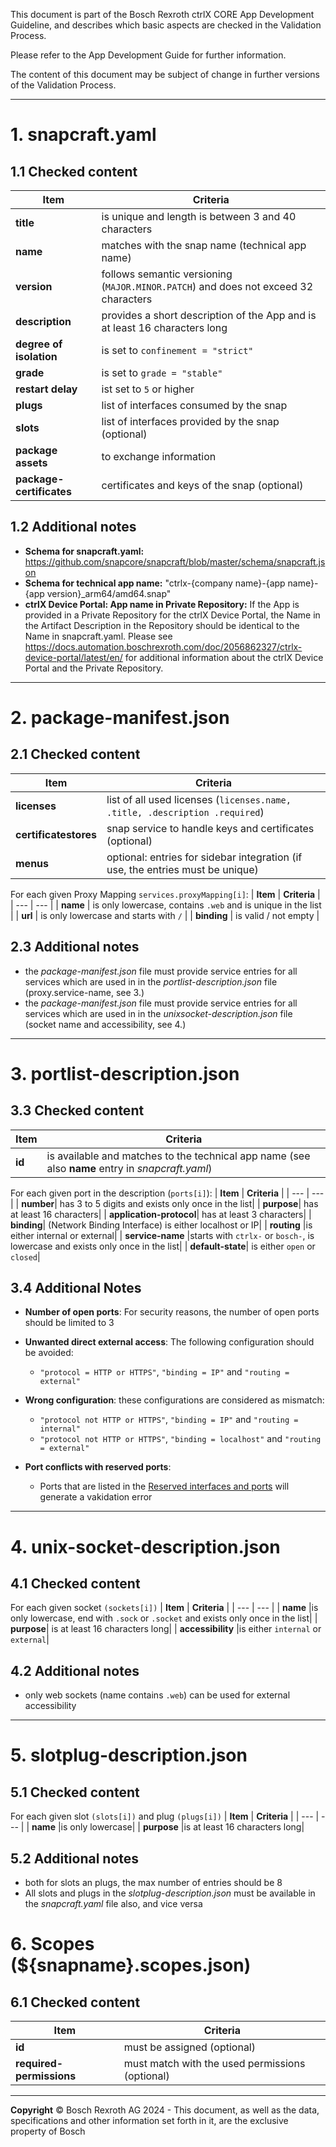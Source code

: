 This document is part of the Bosch Rexroth ctrlX CORE App Development Guideline, and describes which basic aspects are checked in the Validation Process.

Please refer to the App Development Guide for further information.

The content of this document may be subject of change in further versions of the Validation Process.

****

# 1. snapcraft.yaml

## 1.1 Checked content

| **Item** | **Criteria** |
| --- | --- |
| **title** | is unique and length is between 3 and 40  characters |
| **name**  | matches with the snap name (technical app name) |
| **version** | follows semantic versioning (`MAJOR.MINOR.PATCH`) and does not exceed 32 characters |
| **description** | provides a short description of the App and is at least 16 characters long |
| **degree of isolation** | is set to `confinement = "strict"` |
| **grade** | is set to `grade = "stable"` |
| **restart delay** | ist set to `5` or higher |
| **plugs** | list of interfaces consumed by the snap |
| **slots** | list of interfaces provided by the snap (optional)|
| **package assets** | to exchange information |
| **package-certificates** | certificates and keys of the snap (optional) |

## 1.2 Additional notes

- **Schema for snapcraft.yaml:** <https://github.com/snapcore/snapcraft/blob/master/schema/snapcraft.json>
- **Schema for technical app  name:** "ctrlx-{company name}-{app name}-{app version}_arm64/amd64.snap"
- **ctrlX Device Portal: App name in Private Repository:** If the App is provided in a Private Repository for the ctrlX Device Portal, the Name in the Artifact Description in the Repository should be identical to the Name in snapcraft.yaml. Please see <https://docs.automation.boschrexroth.com/doc/2056862327/ctrlx-device-portal/latest/en/> for additional information about the ctrlX Device Portal and the Private Repository.

****

# 2. package-manifest.json

## 2.1 Checked content

| **Item** | **Criteria** |
| --- | --- |
| **licenses** | list of all used licenses (`licenses.name, .title, .description .required`) |
| **certificatestores** | snap service to handle keys and certificates (optional) |
| **menus** | optional: entries for sidebar integration (if use, the entries must be unique) |

For each given Proxy Mapping `services.proxyMapping[i]`:
| **Item** | **Criteria** |
| --- | --- |
| **name** | is only lowercase, contains `.web` and is unique in the list |
| **url** | is only lowercase and starts with `/` |
| **binding** | is valid / not empty |

## 2.3 Additional notes

- the *package-manifest.json* file must provide service entries for all services which are used in in the *portlist-description.json* file (proxy.service-name, see 3.)
- the *package-manifest.json* file must provide service entries for all services which are used in in the *unixsocket-description.json* file (socket name and accessibility, see 4.)

****

# 3. portlist-description.json

## 3.3 Checked content

| **Item** | **Criteria** |
| --- | --- |
| **id** | is available and matches to the technical app name (see also **name** entry in *snapcraft.yaml*) |

For each given port in the description (`ports[i]`):
| **Item** | **Criteria** |
| --- | --- |
| **number**|  has 3 to 5 digits and exists only once in the list|
| **purpose**| has at least 16 characters|
| **application-protocol**| has at least 3 characters|
| **binding**| (Network Binding Interface) is either localhost or IP|
| **routing** |is either internal or external|
| **service-name** |starts with `ctrlx-` or `bosch-`, is lowercase and exists only once in the list|
| **default-state**| is either `open` or `closed`|

## 3.4 Additional Notes

- **Number of open ports**: For security reasons, the number of open ports should be limited to 3
- **Unwanted direct external access**: The following configuration should be avoided:
  - `"protocol = HTTP or HTTPS"`, `"binding = IP"` and `"routing = external"`

- **Wrong configuration**: these configurations are considered as mismatch:
  - `"protocol not HTTP or HTTPS"`, `"binding = IP"` and `"routing = internal"`
  - `"protocol not HTTP or HTTPS"`, `"binding = localhost"` and `"routing = external"`

- **Port conflicts with reserved ports**:
  - Ports that are listed in the [Reserved interfaces and ports](appdevguide_reserved-interfaces.md) will generate a vakidation error

****

# 4. unix-socket-description.json

## 4.1 Checked content

For each given socket `(sockets[i])`
| **Item** | **Criteria** |
| --- | --- |
| **name** |is only lowercase, end with `.sock` or `.socket` and exists only once in the list|
| **purpose**| is at least 16 characters long|
| **accessibility** |is either `internal` or `external`|

## 4.2 Additional notes

- only web sockets (name contains `.web`) can be used for external accessibility

****

# 5. slotplug-description.json

## 5.1 Checked content

For each given slot `(slots[i])` and plug `(plugs[i])`
| **Item** | **Criteria** |
| --- | --- |
| **name** |is only lowercase|
| **purpose** |is at least 16 characters long|

## 5.2 Additional notes

- both for slots an plugs, the max number of entries should be 8
- All slots and plugs in the *slotplug-description.json* must be available in the *snapcraft.yaml* file also, and vice versa

# 6. Scopes (${snapname}.scopes.json)

## 6.1 Checked content

| **Item** | **Criteria** |
| --- | --- |
|**id** | must be assigned (optional) |
| **required-permissions** | must match with the used permissions (optional) |

****
**Copyright**
© Bosch Rexroth AG 2024 -
This document, as well as the data, specifications and other information set forth in it, are the exclusive property of Bosch
